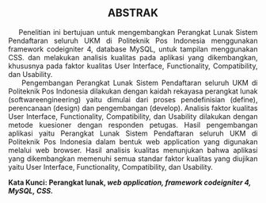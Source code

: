 <h2 align="center">ABSTRAK</h2>
<p align="justify">
&nbsp;&nbsp;&nbsp;&nbsp;Penelitian ini bertujuan untuk mengembangkan Perangkat Lunak Sistem Pendaftaran seluruh UKM di Politeknik Pos Indonesia menggunakan framework codeigniter 4, database MySQL, untuk tampilan menggunakan CSS. dan melakukan analisis kualitas pada aplikasi yang dikembangkan, khususnya pada faktor kualitas User Interface, Functionality, Compatibility, dan Usability.
<br>
&nbsp;&nbsp;&nbsp;&nbsp;Pengembangan Perangkat Lunak Sistem Pendaftaran seluruh UKM di Politeknik Pos Indonesia dilakukan dengan kaidah rekayasa perangkat lunak (softwareengineering) yaitu dimulai dari proses pendefinisian (define), perencanaan (design) dan pengembangan (develop). Analisis faktor kualitas User Interface, Functionality, Compatibility, dan Usability dilakukan dengan metode kuesioner dengan responden petugas.
Hasil pengembangan aplikasi yaitu Perangkat Lunak Sistem Pendaftaran seluruh UKM di Politeknik Pos Indonesia dalam bentuk web application yang digunakan melalui web browser. Hasil analisis kualitas menunjukan bahwa aplikasi yang dikembangkan memenuhi semua standar faktor kualitas yang diujikan yaitu User Interface, Functionality, Compatibility, dan Usability.
</p>
<strong>Kata Kunci: Perangkat lunak, <i>web application, framework codeigniter 4, MySQL, CSS.</i></strong>
